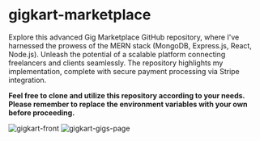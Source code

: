 # gigkart-marketplace

Explore this advanced Gig Marketplace GitHub repository, where I've harnessed the prowess of the MERN stack (MongoDB, Express.js, React, Node.js). Unleash the potential of a scalable platform connecting freelancers and clients seamlessly. The repository highlights my implementation, complete with secure payment processing via Stripe integration.

**Feel free to clone and utilize this repository according to your needs. Please remember to replace the environment variables with your own before proceeding.**

![gigkart-front](https://github.com/adityaCJack/gigkart-marketplace/assets/23257040/4b172d98-eebf-468c-a1db-24182d2b3513)
![gigkart-gigs-page](https://github.com/adityaCJack/gigkart-marketplace/assets/23257040/2e7745e4-6a57-4019-bad6-cc66d440e36e)
